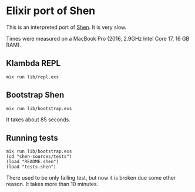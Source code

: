 # Elixir port of Shen

This is an interpreted port of [Shen](shenlanguage.org). It is very slow.

Times were measured on a MacBook Pro (2016, 2.9GHz Intel Core 17, 16 GB RAM).

## Klambda REPL

`mix run lib/repl.exs`

## Bootstrap Shen

`mix run lib/bootstrap.exs`

It takes about 85 seconds.

## Running tests

```
mix run lib/bootstrap.exs
(cd "shen-sources/tests")
(load "README.shen")
(load "tests.shen")
```

There used to be only failing test, but now it is broken due some other reason. It takes more than 10 minutes.
